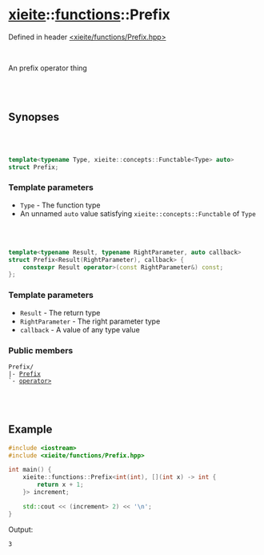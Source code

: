 # [xieite](../xieite.md)::[functions](../functions.md)::Prefix
Defined in header [<xieite/functions/Prefix.hpp>](../../include/xieite/functions/Prefix.hpp)

<br/>

An prefix operator thing

<br/><br/>

## Synopses

<br/><br/>

```cpp
template<typename Type, xieite::concepts::Functable<Type> auto>
struct Prefix;
```
### Template parameters
- `Type` - The function type
- An unnamed `auto` value satisfying `xieite::concepts::Functable` of `Type`

<br/><br/>

```cpp
template<typename Result, typename RightParameter, auto callback>
struct Prefix<Result(RightParameter), callback> {
	constexpr Result operator>(const RightParameter&) const;
};
```
### Template parameters
- `Result` - The return type
- `RightParameter` - The right parameter type
- `callback` - A value of any type value
### Public members
<pre><code>Prefix/
|- <a href="./Prefix/constructor.md">Prefix</a>
`- <a href="./Prefix/operatorMode.md">operator></a>
</code></pre>

<br/><br/>

## Example
```cpp
#include <iostream>
#include <xieite/functions/Prefix.hpp>

int main() {
	xieite::functions::Prefix<int(int), [](int x) -> int {
		return x + 1;
	}> increment;

	std::cout << (increment> 2) << '\n';
}
```
Output:
```
3
```
